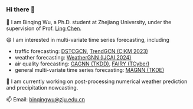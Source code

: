 ### Hi there 👋

🌱 I am Binqing Wu, a Ph.D. student at Zhejiang University, under the supervision of Prof. [Ling Chen](https://scholar.google.com/citations?hl=zh-CN&user=Vxi9eakAAAAJ).

😄 I am interested in multi-variate time series forecasting, including
- traffic forecasting: [DSTCGCN](https://arxiv.org/abs/2307.00518), [TrendGCN (CIKM 2023)](https://arxiv.org/abs/2208.03063)
- weather forecasting: [WeatherGNN (IJCAI 2024)](https://arxiv.org/abs/2310.05517)
- air quality forecasting: [GAGNN (TKDD)](https://arxiv.org/abs/2108.12238), [FAIRY (TCyber)](https://ieeexplore.ieee.org/abstract/document/10058013)
- general multi-variate time series forecasting: [MAGNN (TKDE)](https://arxiv.org/abs/2201.04828)

🔭 I am currently working on post-processing numerical weather prediction and precipitation nowcasting.

📫 Email: binqingwu@zju.edu.cn
<!--
**water-wbq/water-wbq** is a ✨ _special_ ✨ repository because its `README.md` (this file) appears on your GitHub profile.

Here are some ideas to get you started:

- 🔭 I’m currently working on ...
- 🌱 I’m currently learning ...
- 👯 I’m looking to collaborate on ...
- 🤔 I’m looking for help with ...
- 💬 Ask me about ...
- 📫 How to reach me: ...
- 😄 Pronouns: ...
- ⚡ Fun fact: ...
-->
